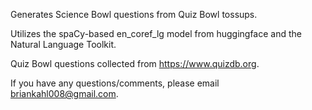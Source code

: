 Generates Science Bowl questions from Quiz Bowl tossups.

Utilizes the spaCy-based en_coref_lg model from huggingface and the Natural Language Toolkit.

Quiz Bowl questions collected from https://www.quizdb.org.

If you have any questions/comments, please email briankahl008@gmail.com.

